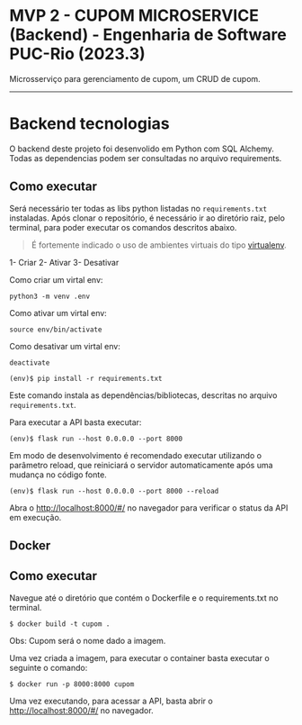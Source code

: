 # MVP 2 - CUPOM MICROSERVICE (Backend) - Engenharia de Software PUC-Rio (2023.3)

Microsserviço para gerenciamento de cupom, um CRUD de cupom.

---


# Backend tecnologias

O backend deste projeto foi desenvolido em Python com SQL Alchemy. Todas as dependencias podem ser consultadas no arquivo requirements.



## Como executar 


Será necessário ter todas as libs python listadas no `requirements.txt` instaladas.
Após clonar o repositório, é necessário ir ao diretório raiz, pelo terminal, para poder executar os comandos descritos abaixo.

> É fortemente indicado o uso de ambientes virtuais do tipo [virtualenv](https://virtualenv.pypa.io/en/latest/installation.html).

1- Criar
2- Ativar
3- Desativar

Como criar um virtal env:
```
python3 -m venv .env 
```

Como ativar um virtal env:
```
source env/bin/activate 
```

Como desativar um virtal env:
```
deactivate 
```

```
(env)$ pip install -r requirements.txt
```

Este comando instala as dependências/bibliotecas, descritas no arquivo `requirements.txt`.

Para executar a API  basta executar:

```
(env)$ flask run --host 0.0.0.0 --port 8000
```

Em modo de desenvolvimento é recomendado executar utilizando o parâmetro reload, que reiniciará o servidor
automaticamente após uma mudança no código fonte. 

```
(env)$ flask run --host 0.0.0.0 --port 8000 --reload
```

Abra o [http://localhost:8000/#/](http://localhost:8000/#/) no navegador para verificar o status da API em execução.

## Docker
## Como executar 

Navegue até o diretório que contém o Dockerfile e o requirements.txt no terminal.

```
$ docker build -t cupom .
```
Obs: Cupom será o nome dado a imagem.

Uma vez criada a imagem, para executar o container basta executar o seguinte o comando:

```
$ docker run -p 8000:8000 cupom
```

Uma vez executando, para acessar a API, basta abrir o [http://localhost:8000/#/](http://localhost:8000/#/) no navegador.
